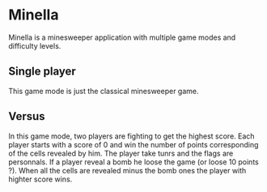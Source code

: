 # Minella

Minella is a minesweeper application with multiple game modes and difficulty levels.

## Single player

This game mode is just the classical minesweeper game.

## Versus

In this game mode, two players are fighting to get the highest score.
Each player starts with a score of 0 and win the number of points corresponding of the cells revealed by him.
The player take tunrs and the flags are personnals.
If a player reveal a bomb he loose the game (or loose 10 points ?).
When all the cells are revealed minus the bomb ones the player with highter score wins.
